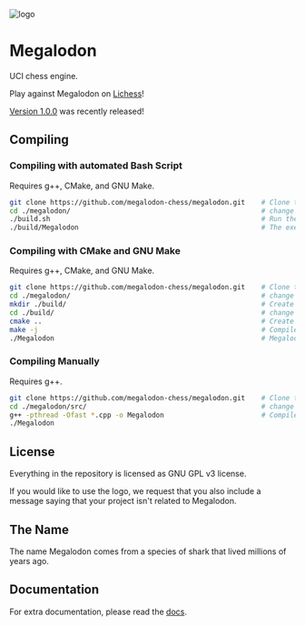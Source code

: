 ![logo](https://raw.githubusercontent.com/megalodon-chess/megalodon/main/logo/logo_widescreen_light.png)

# Megalodon

UCI chess engine.

Play against Megalodon on [Lichess][lichess]!

[Version 1.0.0][latest] was recently released!

## Compiling

### Compiling with automated Bash Script

Requires g++, CMake, and GNU Make.

``` bash
git clone https://github.com/megalodon-chess/megalodon.git    # Clone this repository to your local device
cd ./megalodon/                                               # change directory into the ./megalodon/ directory
./build.sh                                                    # Run the bash script
./build/Megalodon                                             # The executable will end up in the ./build/ directory inside the megalodon directory
```

### Compiling with CMake and GNU Make

Requires g++, CMake, and GNU Make.

``` bash
git clone https://github.com/megalodon-chess/megalodon.git    # Clone this repository to your local device
cd ./megalodon/                                               # change directory into the ./megalodon/ directory
mkdir ./build/                                                # Create a build directory where all the build contents will be stored
cd ./build/                                                   # change directory into the build directory
cmake ..                                                      # Create a Makefile with CMake
make -j                                                       # Compile with flag: -j(optional, uses all cores for speed)
./Megalodon                                                   # Megalodon will be located in the ./build/ directory, run it.
```

### Compiling Manually

Requires g++.

``` bash
git clone https://github.com/megalodon-chess/megalodon.git    # Clone this repository to your local device
cd ./megalodon/src/                                           # change directory into the ./megalodon/ directory and ./src/ directory at once
g++ -pthread -Ofast *.cpp -o Megalodon                        # Compile using g++ with flags: -pthread(for threading), -Ofast(speed during runtime), -o(name of executable)
./Megalodon
```

## License

Everything in the repository is licensed as GNU GPL v3 license.

If you would like to use the logo, we request that you also include a message
saying that your project isn't related to Megalodon.

## The Name

The name Megalodon comes from a species of shark that lived millions of years ago.

## Documentation

For extra documentation, please read the [docs][docs].

[lichess]: https://lichess.org/@/megalodon-chess
[docs]: https://megalodon-chess.github.io/megalodon/
[latest]: https://github.com/megalodon-chess/megalodon/releases/latest
